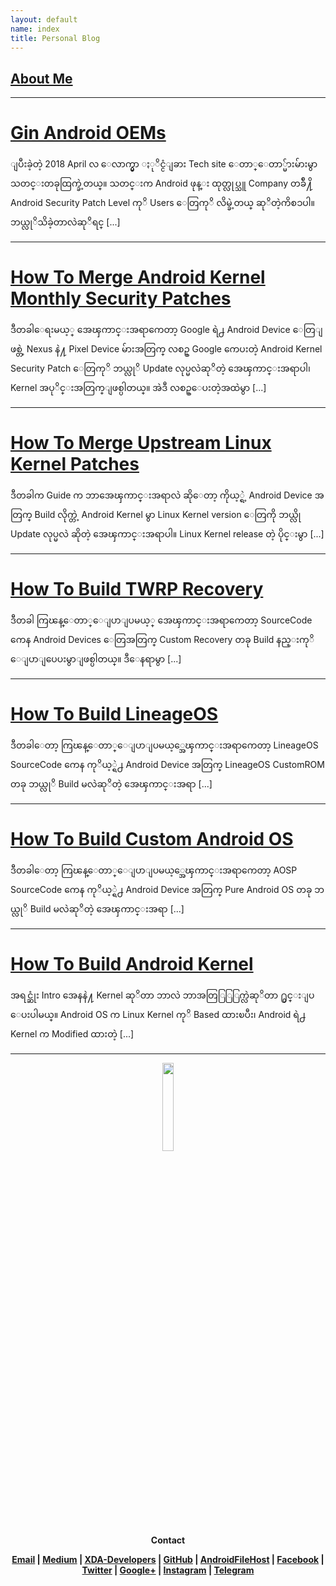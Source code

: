 ```yaml
---
layout: default
name: index
title: Personal Blog
---
```


## [About Me](blog/about-me.md)

----

# [Gin Android OEMs](blog/gin-android-oems.md)
ျပီးခဲ့တဲ့ 2018 April လ ေလာက္မွာ ႏုိင္ငံျခား Tech site ေတာ္ေတာ္မ်ားမ်ားမွာ သတင္းတခုထြက္ခဲ့တယ္။ သတင္းက Android ဖုန္း ထုတ္လုပ္သူ Company တခ်ဳ႔ိ Android Security Patch Level ကုိ Users ေတြကုိ လိမ္ခဲ့တယ္ ဆုိတဲ့ကိစၥပါ။ ဘယ္လုိသိခဲ့တာလဲဆုိရင္ [...]

----

# [How To Merge Android Kernel Monthly Security Patches](blog/kernel-security-patches.md)
ဒီတခါေရးမယ့္ အေၾကာင္းအရာကေတာ့ Google ရဲ႕ Android Device ေတြျဖစ္တဲ့ Nexus နဲ႔ Pixel Device မ်ားအတြက္ လစဥ္ Google ကေပးတဲ့ Android Kernel Security Patch ေတြကုိ ဘယ္လုိ Update လုပ္မလဲဆုိတဲ့ အေၾကာင္းအရာပါ၊ Kernel အပုိင္းအတြက္ျဖစ္ပါတယ္။ အဲဒီ လစဥ္ေပးတဲ့အထဲမွာ [...]

----

# [How To Merge Upstream Linux Kernel Patches](blog/linux-kernel-patches.md)
ဒီတခါက Guide က ဘာအေၾကာင္းအရာလဲ ဆိုေတာ့ ကိုယ့္ရဲ့ Android Device အတြက္ Build လိုက္တဲ့ Android Kernel မွာ Linux Kernel version ေတြကို ဘယ္လို Update လုပ္မလဲ ဆိုတဲ့ အေၾကာင္းအရာပါ။ Linux Kernel release တဲ့ ပိုင္းမွာ [...]

----

# [How To Build TWRP Recovery](blog/building-twrp-recovery.md)
ဒီတခါ ကြၽန္ေတာ္ေျပာျပမယ့္ အေၾကာင္းအရာကေတာ့ SourceCode ကေန Android Devices ေတြအတြက္ Custom Recovery တခု Build နည္းကုိ ေျပာျပေပးမွာျဖစ္ပါတယ္။ ဒီေနရာမွာ [...]

----

# [How To Build LineageOS](blog/building-lineageos.md)
ဒီတခါေတာ့ ကြၽန္ေတာ္ေျပာျပမယ့္အေၾကာင္းအရာကေတာ့ LineageOS SourceCode ကေန ကုိယ့္ရဲ႕ Android Device အတြက္ LineageOS CustomROM တခု ဘယ္လုိ Build မလဲဆုိတဲ့ အေၾကာင္းအရာ [...]

----

# [How To Build Custom Android OS](blog/building-aosp-rom.md)
ဒီတခါေတာ့ ကြၽန္ေတာ္ေျပာျပမယ့္အေၾကာင္းအရာကေတာ့ AOSP SourceCode ကေန ကုိယ့္ရဲ႕ Android Device အတြက္ Pure Android OS တခု ဘယ္လုိ Build မလဲဆုိတဲ့ အေၾကာင္းအရာ [...]

----

# [How To Build Android Kernel](blog/building-android-kernel.md)
အရင္ဆုံး Intro အေနနဲ႔ Kernel ဆုိတာ ဘာလဲ ဘာအတြြြြက္လဲဆုိတာ ႐ွင္းျပ ေပးပါမယ္။ Android OS က Linux Kernel ကုိ Based ထားၿပီး၊ Android ရဲ႕ Kernel က Modified ထားတဲ့ [...]

----

<p align="center"> 
  <img src="https://s20.postimg.cc/ib2l1eq25/contact.png" width="19%" height="19%" /> 
</p> <p align="center"> <b>Contact</b> </p>
<p align="center">
  <b>
    <a href="mailto:zawzawit.459@gmail.com">Email</a> | <a href="https://medium.com/@zawzaww">Medium</a> | <a href="https://forum.xda-developers.com/member.php?u=7581611">XDA-Developers</a> | <a href="https://github.com/zawzaww">GitHub</a> | <a href="https://androidfilehost.com/?w=profile&uid=529152257862700649">AndroidFileHost</a> | <a href="https://www.facebook.com/zawzaw.me">Facebook</a> | <a href="https://twitter.com/zawzawwme">Twitter</a> | <a href="https://plus.google.com/+ZawZawMM">Google+</a> | <a href="https://www.instagram.com/zawzaw.me">Instagram</a> | <a href="https://t.me/zawzaww">Telegram</a>
  </b>
</p>
